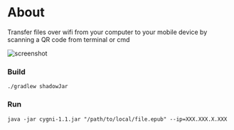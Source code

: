 # About
Transfer files over wifi from your computer to your mobile device by scanning a QR code from terminal or cmd

![screenshot](https://static.md/24161156ce5d7cb5bae3ec221a22fb60.png)
### Build
```
./gradlew shadowJar
```

### Run
```
java -jar cygni-1.1.jar "/path/to/local/file.epub" --ip=XXX.XXX.X.XXX
```
